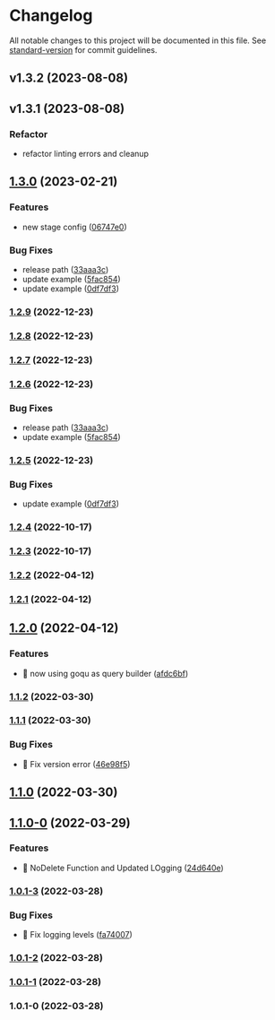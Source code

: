 # Changelog

All notable changes to this project will be documented in this file. See [standard-version](https://github.com/conventional-changelog/standard-version) for commit guidelines.

## v1.3.2 (2023-08-08)

## v1.3.1 (2023-08-08)

### Refactor

- refactor linting errors and cleanup

## [1.3.0](https://github.com/kilianstallz/stage-sync/compare/v1.2.2...v1.3.0) (2023-02-21)


### Features

* new stage config ([06747e0](https://github.com/kilianstallz/stage-sync/commit/06747e0a588d38719df49aabca60b12a3b4e0ec3))


### Bug Fixes

* release path ([33aaa3c](https://github.com/kilianstallz/stage-sync/commit/33aaa3c7435c6f7f6972ee857aeb5f3ec6355e4d))
* update example ([5fac854](https://github.com/kilianstallz/stage-sync/commit/5fac8544e2bfb00da11202cf06a70b1a1b0f837e))
* update example ([0df7df3](https://github.com/kilianstallz/stage-sync/commit/0df7df31a448ad9c9979f3be706c3dc6cb96c350))

### [1.2.9](https://github.com/kilianstallz/stage-sync/compare/v1.2.8...v1.2.9) (2022-12-23)

### [1.2.8](https://github.com/kilianstallz/stage-sync/compare/v1.2.7...v1.2.8) (2022-12-23)

### [1.2.7](https://github.com/kilianstallz/stage-sync/compare/v1.2.6...v1.2.7) (2022-12-23)

### [1.2.6](https://github.com/kilianstallz/stage-sync/compare/v1.2.5...v1.2.6) (2022-12-23)


### Bug Fixes

* release path ([33aaa3c](https://github.com/kilianstallz/stage-sync/commit/33aaa3c7435c6f7f6972ee857aeb5f3ec6355e4d))
* update example ([5fac854](https://github.com/kilianstallz/stage-sync/commit/5fac8544e2bfb00da11202cf06a70b1a1b0f837e))

### [1.2.5](https://github.com/kilianstallz/stage-sync/compare/v1.2.4...v1.2.5) (2022-12-23)


### Bug Fixes

* update example ([0df7df3](https://github.com/kilianstallz/stage-sync/commit/0df7df31a448ad9c9979f3be706c3dc6cb96c350))

### [1.2.4](https://github.com/kilianstallz/stage-sync/compare/v1.2.3...v1.2.4) (2022-10-17)

### [1.2.3](https://github.com/kilianstallz/stage-sync/compare/v1.2.2...v1.2.3) (2022-10-17)

### [1.2.2](https://github.com/kilianstallz/stage-sync/compare/v1.2.1...v1.2.2) (2022-04-12)

### [1.2.1](https://github.com/kilianstallz/stage-sync/compare/v1.2.0...v1.2.1) (2022-04-12)

## [1.2.0](https://github.com/kilianstallz/stage-sync/compare/v1.1.2...v1.2.0) (2022-04-12)


### Features

* 🎸 now using goqu as query builder ([afdc6bf](https://github.com/kilianstallz/stage-sync/commit/afdc6bfd851f0d7b3a9f6733030fc3a6a2f4d497))

### [1.1.2](https://github.com/kilianstallz/stage-sync/compare/v1.1.1...v1.1.2) (2022-03-30)

### [1.1.1](https://github.com/kilianstallz/stage-sync/compare/v1.1.0...v1.1.1) (2022-03-30)


### Bug Fixes

* 🐛 Fix version error ([46e98f5](https://github.com/kilianstallz/stage-sync/commit/46e98f588746269d0c38c6bd10bcf814ac2ba57c))

## [1.1.0](https://github.com/kilianstallz/stage-sync/compare/v1.1.0-0...v1.1.0) (2022-03-30)

## [1.1.0-0](https://github.com/kilianstallz/stage-sync/compare/v1.0.1-3...v1.1.0-0) (2022-03-29)


### Features

* 🎸 NoDelete Function and Updated LOgging ([24d640e](https://github.com/kilianstallz/stage-sync/commit/24d640eea3d2fe88ebae4294bb19cbbfff15ec17))

### [1.0.1-3](https://github.com/kilianstallz/stage-sync/compare/v1.0.1-2...v1.0.1-3) (2022-03-28)


### Bug Fixes

* 🐛 Fix logging levels ([fa74007](https://github.com/kilianstallz/stage-sync/commit/fa740076f621b46da23ee1266e21fb256b4fb4a8))

### [1.0.1-2](https://github.com/kilianstallz/stage-sync/compare/v1.0.1-1...v1.0.1-2) (2022-03-28)

### [1.0.1-1](https://github.com/kilianstallz/stage-sync/compare/v1.0.1-0...v1.0.1-1) (2022-03-28)

### 1.0.1-0 (2022-03-28)
